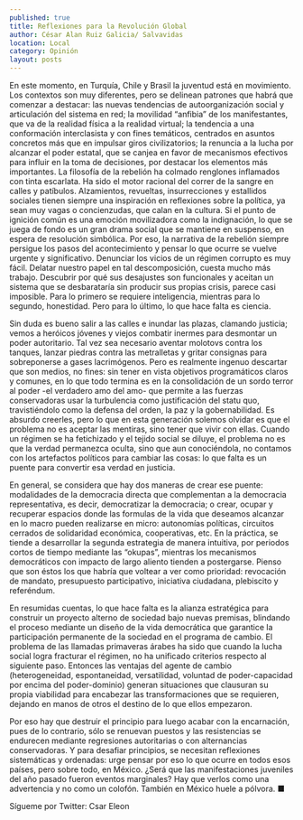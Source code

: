 ```yaml
---
published: true
title: Reflexiones para la Revolución Global
author: César Alan Ruiz Galicia/ Salvavidas
location: Local
category: Opinión
layout: posts
---
```


En este momento, en Turquía, Chile y Brasil la juventud está en movimiento. Los contextos son muy diferentes, pero se delinean patrones que habrá que comenzar a destacar: las nuevas tendencias de autoorganización social y articulación del sistema en red; la movilidad “anfibia” de los manifestantes, que va de la realidad física a la realidad virtual; la tendencia a una conformación interclasista y con fines temáticos, centrados en asuntos concretos más que en impulsar giros civilizatorios; la renuncia a la lucha por alcanzar el poder estatal, que se canjea en favor de mecanismos efectivos para influir en la toma de decisiones, por destacar los elementos más importantes. 
La filosofía de la rebelión ha colmado renglones inflamados con tinta escarlata. Ha sido el motor racional del correr de la sangre en calles y patíbulos. Alzamientos, revueltas, insurrecciones y estallidos sociales tienen siempre una inspiración en reflexiones sobre la política, ya sean muy vagas o concienzudas, que calan en la cultura. Si el punto de ignición común es una emoción movilizadora como la indignación, lo que se juega de fondo es un gran drama social que se mantiene en suspenso, en espera de resolución simbólica. Por eso, la narrativa de la rebelión siempre persigue los pasos del acontecimiento y pensar lo que ocurre se vuelve urgente y significativo.
Denunciar los vicios de un régimen corrupto es muy fácil. Delatar nuestro papel en tal descomposición, cuesta mucho más trabajo. Descubrir por qué sus desajustes son funcionales y aceitan un sistema que se desbarataría sin producir sus propias crisis, parece casi imposible. Para lo primero se requiere inteligencia, mientras para lo segundo, honestidad. Pero para lo último, lo que hace falta es ciencia. 

Sin duda es bueno salir a las calles e inundar las plazas, clamando justicia; vemos a heróicos jóvenes y viejos combatir inermes para desmontar un poder autoritario. Tal vez sea necesario aventar molotovs contra los tanques, lanzar piedras contra las metralletas y gritar consignas para sobreponerse a gases lacrimógenos. Pero es realmente ingenuo descartar que son medios, no fines: sin tener en vista objetivos programáticos claros y comunes, en lo que todo termina es en la consolidación de un sordo terror al poder -el verdadero amo del amo- que permite a las fuerzas conservadoras usar la turbulencia como justificación del statu quo, travistiéndolo como la defensa del orden, la paz y la gobernabilidad. 
Es absurdo creerles, pero lo que en esta generación solemos olvidar es que el problema no es aceptar las mentiras, sino tener que vivir con ellas. Cuando un régimen se ha fetichizado y el tejido social se diluye, el problema no es que la verdad permanezca oculta, sino que aun conociéndola, no contamos con los artefactos políticos para cambiar las cosas: lo que falta es un puente para convertir esa verdad en justicia.

En general, se considera que hay dos maneras de crear ese puente: modalidades de la democracia directa que complementan a la democracia representativa, es decir, democratizar la democracia; o crear, ocupar y recuperar espacios donde las formulas de la vida que deseamos alcanzar en lo macro pueden realizarse en micro: autonomías políticas, circuitos cerrados de solidaridad económica, cooperativas, etc. En la práctica, se tiende a desarrollar la segunda estrategia de manera intuitiva, por periodos cortos de tiempo mediante las “okupas”, mientras los mecanismos democráticos con impacto de largo aliento tienden a postergarse. Pienso que son éstos los que habría que voltear a ver como prioridad: revocación de mandato, presupuesto participativo, iniciativa ciudadana, plebiscito y referéndum.

En resumidas cuentas, lo que hace falta es la alianza estratégica para construir un proyecto alterno de sociedad bajo nuevas premisas, blindando el proceso mediante un diseño de la vida democrática que garantice la participación permanente de la sociedad en el programa de cambio. El problema de las llamadas primaveras árabes ha sido que cuando la lucha social logra fracturar el régimen, no ha unificado criterios respecto al siguiente paso. Entonces las ventajas del agente de cambio (heterogeneidad, espontaneidad, versatilidad, voluntad de poder-capacidad por encima del poder-dominio) generan situaciones que clausuran su propia viabilidad para encabezar las transformaciones que se requieren, dejando en manos de otros el destino de lo que ellos empezaron.

Por eso hay que destruir el principio para luego acabar con la encarnación, pues de lo contrario, sólo se renuevan puestos y las resistencias se endurecen mediante regresiones autoritarias o con alternancias conservadoras. Y para desafiar principios, se necesitan reflexiones sistemáticas y ordenadas: urge pensar por eso lo que ocurre en todos esos países, pero sobre todo, en México. ¿Será que las manifestaciones juveniles del año pasado fueron eventos marginales? Hay que verlos como una advertencia y no como un colofón. También en México huele a pólvora. ■

Sígueme por Twitter: Csar Eleon

